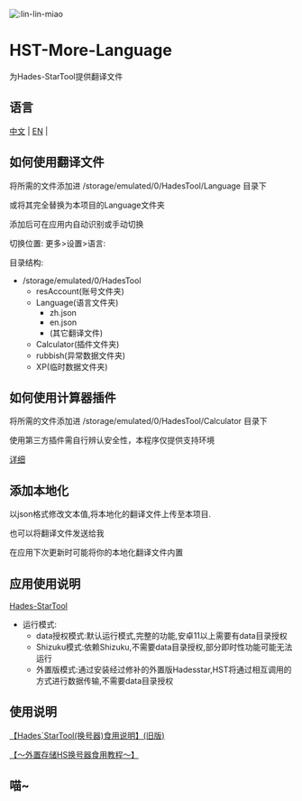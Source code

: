 ![:lin-lin-miao](https://count.getloli.com/get/@:lin-lin-miao-HST-More-Language?theme=rule34)

# HST-More-Language

为Hades-StarTool提供翻译文件

## 语言

[中文](../blob/main/README.md) | [EN](/blob/main/README/EN.md) |

## 如何使用翻译文件

将所需的文件添加进 /storage/emulated/0/HadesTool/Language 目录下

或将其完全替换为本项目的Language文件夹

添加后可在应用内自动识别或手动切换

切换位置:
更多>设置>语言:

目录结构:

- /storage/emulated/0/HadesTool
  - resAccount(账号文件夹)
  - Language(语言文件夹)
    - zh.json
    - en.json
    - (其它翻译文件)
  - Calculator(插件文件夹)
  - rubbish(异常数据文件夹)
  - XP(临时数据文件夹)

## 如何使用计算器插件

将所需的文件添加进 /storage/emulated/0/HadesTool/Calculator 目录下

使用第三方插件需自行辨认安全性，本程序仅提供支持环境

[详细]( ./blob/main/Calculator/Calculator.md)

## 添加本地化

以json格式修改文本值,将本地化的翻译文件上传至本项目.

也可以将翻译文件发送给我

在应用下次更新时可能将你的本地化翻译文件内置

## 应用使用说明

[Hades-StarTool]( ./blob/main/HST/ZH.md)

- 运行模式:
  - data授权模式:默认运行模式,完整的功能,安卓11以上需要有data目录授权
  - Shizuku模式:依赖Shizuku,不需要data目录授权,部分即时性功能可能无法运行
  - 外置版模式:通过安装经过修补的外置版Hadesstar,HST将通过相互调用的方式进行数据传输,不需要data目录授权

##  使用说明

[【Hades`StarTool(换号器)食用说明】(旧版)](https://www.bilibili.com/video/BV1Yg41147Hm/?share_source=copy_web&vd_source=ce022a5957ae220f7de93c3d9a4dfba2)

[【～外置存储HS换号器食用教程～】](https://www.bilibili.com/video/BV14Z421p7cY/?share_source=copy_web&vd_source=ce022a5957ae220f7de93c3d9a4dfba2)

## 喵~
